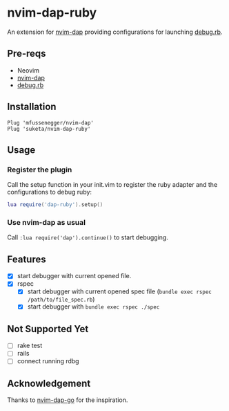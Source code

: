 # nvim-dap-ruby

An extension for [nvim-dap](https://github.com/mfussenegger/nvim-dap) providing configurations for launching [debug.rb](https://github.com/ruby/debug).

## Pre-reqs

- Neovim
- [nvim-dap](https://github.com/mfussenegger/nvim-dap)
- [debug.rb](https://github.com/ruby/debug)

## Installation

```
Plug 'mfussenegger/nvim-dap'
Plug 'suketa/nvim-dap-ruby'
```

## Usage

### Register the plugin

Call the setup function in your init.vim to register the ruby adapter and the configurations to debug ruby:

```lua
lua require('dap-ruby').setup()
```

### Use nvim-dap as usual

Call `:lua require('dap').continue()` to start debugging.

## Features

- [x] start debugger with current opened file.
- [x] rspec
  - [x] start debugger with current opened spec file (`bundle exec rspec /path/to/file_spec.rb`)
  - [x] start debugger with `bundle exec rspec ./spec`

## Not Supported Yet

- [ ] rake test
- [ ] rails
- [ ] connect running rdbg

## Acknowledgement

Thanks to [nvim-dap-go](https://github.com/leoluz/nvim-dap-go) for the inspiration.
